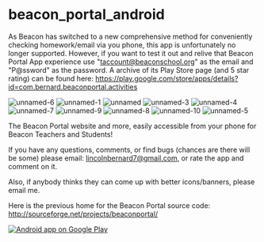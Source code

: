 beacon_portal_android
=====================

As Beacon has switched to a new comprehensive method for conveniently checking homework/email via you phone, this app is unfortunately no longer supported. However, if you want to test it out and relive that Beacon Portal App experience use "taccount@beaconschool.org" as the email and "P@ssword" as the password. A archive of its Play Store page (and 5 star rating) can be found here: https://play.google.com/store/apps/details?id=com.bernard.beaconportal.activities


![unnamed-6](https://user-images.githubusercontent.com/6335389/96686323-3cd84b80-1333-11eb-9ca7-038f39320d70.png)
![unnamed-1](https://user-images.githubusercontent.com/6335389/96686310-3b0e8800-1333-11eb-9909-261896028a46.png)
![unnamed](https://user-images.githubusercontent.com/6335389/96686319-3cd84b80-1333-11eb-93cd-ec90c345b2f2.png)
![unnamed-3](https://user-images.githubusercontent.com/6335389/96686321-3cd84b80-1333-11eb-93d6-97a85bdfbc5f.png)
![unnamed-4](https://user-images.githubusercontent.com/6335389/96686316-3c3fb500-1333-11eb-90df-3211dfc8c8ff.png)
![unnamed-7](https://user-images.githubusercontent.com/6335389/96686325-3d70e200-1333-11eb-8a87-b68cacd249d6.png)
![unnamed-9](https://user-images.githubusercontent.com/6335389/96686327-3e097880-1333-11eb-8884-81004c5b16ed.png)
![unnamed-8](https://user-images.githubusercontent.com/6335389/96686326-3e097880-1333-11eb-8d93-cad2a653bbb6.png)
![unnamed-10](https://user-images.githubusercontent.com/6335389/96686324-3d70e200-1333-11eb-8b3e-a3f064cf3e3b.png)
![unnamed-5](https://user-images.githubusercontent.com/6335389/96686318-3c3fb500-1333-11eb-89db-2006f29b1073.png)


The Beacon Portal website and more, easily accessible from your phone for Beacon Teachers and Students!

If you have any questions, comments, or find bugs (chances are there will be some) please email: lincolnbernard7@gmail.com, or rate the app and comment on it.

Also, if anybody thinks they can come up with better icons/banners, please email me.


Here is the previous home for the Beacon Portal source code: http://sourceforge.net/projects/beaconportal/

<a href="https://play.google.com/store/apps/details?id=com.bernard.beaconportal.activities">
  <img alt="Android app on Google Play"
       src="https://developer.android.com/images/brand/en_app_rgb_wo_60.png" />
</a>
